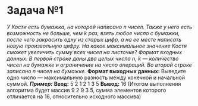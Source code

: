 # Задача №1
*У Кости есть бумажка, на которой написано n чисел. Также у него есть возможность не больше, чем k раз, взять любое число с бумажки, после чего закрасить одну из старых цифр, а на ее месте написать новую произвольную цифру. На какое максимальное значение Костя сможет увеличить сумму всех чисел на листочке?
Формат входных данных: В первой строке даны два целых числа n, k — количество чисел на бумажке и ограничение на число операций. Во второй строке записано n чисел на бумажке.*
**Формат выходных данных:**
Выведите одно число — максимальную разность между конечной и начальной суммой.
***Пример:***
**Ввод:**
5 2
1 2 1 3 5
**Вывод:**
16 (Итогом выполнения алгоритма будет массив 9 2 9 3 5, сумма элементов которого отличается на 16, относительно исходного массива)